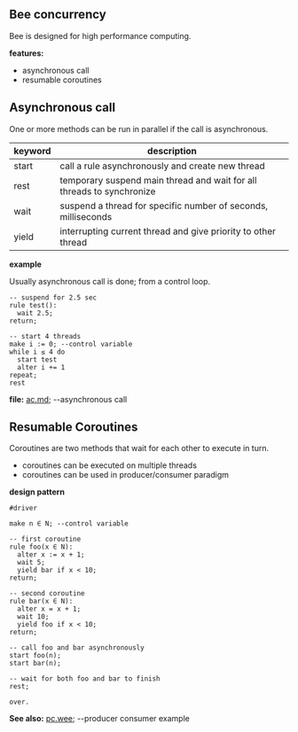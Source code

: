## Bee concurrency

Bee is designed for high performance computing.

**features:**

* asynchronous call
* resumable coroutines 

## Asynchronous call

One or more methods can be run in parallel if the call is asynchronous.

keyword | description
--------|----------------------------------------------------------------------
start   | call a rule asynchronously and create new thread
rest    | temporary suspend main thread and wait for all threads to synchronize
wait    | suspend a thread for specific number of seconds, milliseconds
yield   | interrupting current thread and give priority to other thread

**example**

Usually asynchronous call is done; from a control loop.

```
-- suspend for 2.5 sec
rule test():
  wait 2.5;
return;

-- start 4 threads
make i := 0; --control variable
while i ≤ 4 do
  start test    
  alter i += 1
repeat;
rest
```

**file:** [ac.md](demo/ac.md);   --asynchronous call

## Resumable Coroutines 

Coroutines are two methods that wait for each other to execute in turn.

* coroutines can be executed on multiple threads
* coroutines can be used in producer/consumer paradigm

**design pattern**

```
#driver

make n ∈ N; --control variable

-- first coroutine
rule foo(x ∈ N):
  alter x := x + 1;
  wait 5;
  yield bar if x < 10;
return;

-- second coroutine
rule bar(x ∈ N):
  alter x = x + 1;
  wait 10;
  yield foo if x < 10;
return;

-- call foo and bar asynchronously
start foo(n);
start bar(n);

-- wait for both foo and bar to finish
rest;

over.
``` 

**See also:** [pc.wee](../demo/pc.wee);   --producer consumer example
